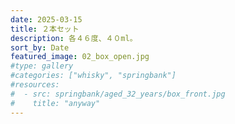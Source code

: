 ```yaml
---
date: 2025-03-15
title: ２本セット
description: 各４６度、４０ml。
sort_by: Date
featured_image: 02_box_open.jpg
#type: gallery
#categories: ["whisky", "springbank"]
#resources:
#  - src: springbank/aged_32_years/box_front.jpg
#    title: "anyway"
---
```

